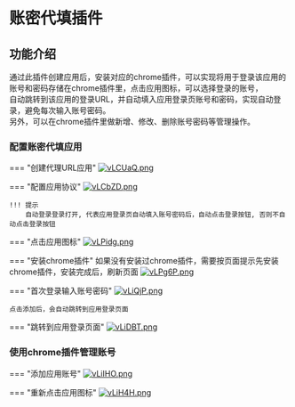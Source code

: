 # 账密代填插件

## 功能介绍

通过此插件创建应用后，安装对应的chrome插件，可以实现将用于登录该应用的账号和密码存储在chrome插件里，点击应用图标，可以选择登录的账号，</br>
自动跳转到该应用的登录URL，并自动填入应用登录页账号和密码，实现自动登录，避免每次输入账号密码。</br>
另外，可以在chrome插件里做新增、修改、删除账号密码等管理操作。

### 配置账密代填应用

=== "创建代理URL应用"
    [![vLCUaQ.png](https://s1.ax1x.com/2022/09/09/vLCUaQ.png)](https://imgse.com/i/vLCUaQ)



=== "配置应用协议"
    [![vLCbZD.png](https://s1.ax1x.com/2022/09/09/vLCbZD.png)](https://imgse.com/i/vLCbZD)

    !!! 提示
        自动登录登录打开, 代表应用登录页自动填入账号密码后，自动点击登录按钮, 否则不自动点击登录按钮


=== "点击应用图标"
    [![vLPidg.png](https://s1.ax1x.com/2022/09/09/vLPidg.png)](https://imgse.com/i/vLPidg)
    
=== "安装chrome插件"
    如果没有安装过chrome插件，需要按页面提示先安装chrome插件，安装完成后，刷新页面
    [![vLPg6P.png](https://s1.ax1x.com/2022/09/09/vLPg6P.png)](https://imgse.com/i/vLPg6P)
    

=== "首次登录输入账号密码"
    [![vLiQjP.png](https://s1.ax1x.com/2022/09/09/vLiQjP.png)](https://imgse.com/i/vLiQjP)
    
    点击添加后，会自动跳转到应用登录页面
 

=== "跳转到应用登录页面"
    [![vLiDBT.png](https://s1.ax1x.com/2022/09/09/vLiDBT.png)](https://imgse.com/i/vLiDBT)


### 使用chrome插件管理账号

=== "添加应用账号"
    [![vLiIHO.png](https://s1.ax1x.com/2022/09/09/vLiIHO.png)](https://imgse.com/i/vLiIHO)

=== "重新点击应用图标"
    [![vLiH4H.png](https://s1.ax1x.com/2022/09/09/vLiH4H.png)](https://imgse.com/i/vLiH4H)
